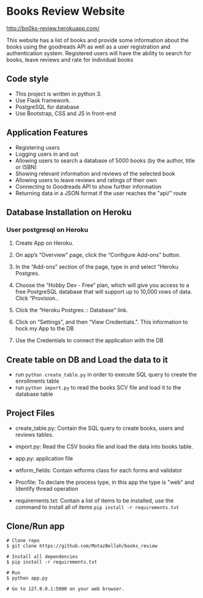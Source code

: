 # Books Review Website

http://bo0ks-review.herokuapp.com/

This website has a list of books and provide some information about the books using the goodreads API as well as a user registration and authentication system.
Registered users will have the ability to search for books, leave reviews and rate for individual books

## Code style

- This project is written in python 3.
- Use Flask framework.
- PostgreSQL for database
- Use Bootstrap, CSS and JS in front-end

## Application Features

- Registering users
- Logging users in and out
- Allowing users to search a database of 5000 books (by the author, title or ISBN)
- Showing relevant information and reviews of the selected book
- Allowing users to leave reviews and ratings of their own
- Connecting to Goodreads API to show further information
- Returning data in a JSON format if the user reaches the "api/<isbn>" route

## Database Installation on Heroku
### User postgresql on Heroku

1. Create App on Heroku.

2. On app’s “Overview” page, click the “Configure Add-ons” button.

3. In the “Add-ons” section of the page, type in and select “Heroku Postgres.

4. Choose the “Hobby Dev - Free” plan, which will give you access to a free PostgreSQL database that will support up to 10,000 rows of data. Click “Provision..

5. Click the “Heroku Postgres :: Database” link.

6. Click on “Settings”, and then “View Credentials.”. This information to hock my App to the DB

7. Use the Credentials to connect the application with the DB

## Create table on DB and Load the data to it

- run `python create_table.py` in order to execute SQL query to create the enrollments table
- run `python import.py` to read the books SCV file and load it to the database table

## Project Files

- create_table.py: Contain the SQL query to create books, users and reviews tables.

- import.py: Read the CSV books file and load the data into books table.

- app.py: application file

- wtform_fields: Contain wtforms class for each forms and validator

- Procfile: To  declare the process type, in this app the type is "web" and Identify thread operation

- requirements.txt: Contain a list of items to be installed, use the command to install all of items `pip install -r requirements.txt`

## Clone/Run app
````
# Clone repo
$ git clone https://github.com/MotazBellah/books_review

# Install all dependencies
$ pip install -r requirements.txt

# Run
$ python app.py

# Go to 127.0.0.1:5000 on your web browser.

